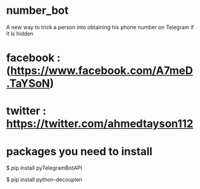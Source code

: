 # number_bot
A new way to trick a person into obtaining his phone number on Telegram if it is hidden

# facebook : (https://www.facebook.com/A7meD.TaYSoN)

# twitter : https://twitter.com/ahmedtayson112

# packages you need to install

$ pip install pyTelegramBotAPI

$ pip install python-decouplen

